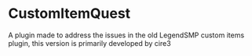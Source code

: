 # CustomItemQuest

A plugin made to address the issues in the old LegendSMP custom items plugin, this version is primarily developed by cire3

